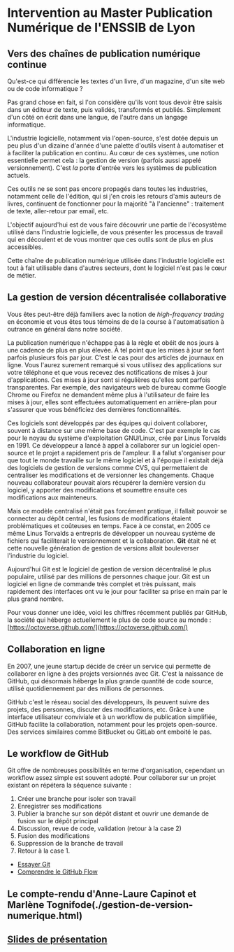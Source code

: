# Intervention au Master Publication Numérique de l'ENSSIB de Lyon

## Vers des chaînes de publication numérique continue

Qu'est-ce qui différencie les textes d'un livre, d'un magazine, d'un site web ou de code informatique ?

Pas grand chose en fait, si l'on considère qu'ils vont tous devoir être saisis dans un éditeur de texte, puis validés, transformés et publiés. Simplement d'un côté on écrit dans une langue, de l'autre dans un langage informatique. 

L'industrie logicielle, notamment via l'open-source, s'est dotée depuis un peu plus d'un dizaine d'année d'une palette d'outils visent à automatiser et à faciliter la publication en continu. Au cœur de ces systèmes, une notion essentielle permet cela : la gestion de version (parfois aussi appelé versionnement). C'est *la* porte d'entrée vers les systèmes de publication actuels.

Ces outils ne se sont pas encore propagés dans toutes les industries, notamment celle de l'édition, qui si j'en crois les retours d'amis auteurs de livres, continuent de fonctionner pour la majorité "à l'ancienne" : traitement de texte, aller-retour par email, etc.

L'objectif aujourd'hui est de vous faire découvrir une partie de l'écosystème utilisé dans l'industrie logicielle, de vous présenter les processus de travail qui en découlent et de vous montrer que ces outils sont de plus en plus accessibles.

Cette chaîne de publication numérique utilisée dans l'industrie logicielle est tout à fait utilisable dans d'autres secteurs, dont le logiciel n'est pas le cœur de métier.

## La gestion de version décentralisée collaborative

Vous êtes peut-être déjà familiers avec la notion de *high-frequency trading* en économie et vous êtes tous témoins de de la course à l'automatisation à outrance en général dans notre société.

La publication numérique n'échappe pas à la règle et obéit de nos jours à une cadence de plus en plus élevée. À tel point que les mises à jour se font parfois plusieurs fois par jour. C'est le cas pour des articles de journaux en ligne. Vous l'aurez surement remarqué si vous utilisez des applications sur votre téléphone et que vous recevez des notifications de mises à jour d'applications. Ces mises à jour sont si régulières qu'elles sont parfois transparentes. Par exemple, des navigateurs web de bureau comme Google Chrome ou Firefox ne demandent même plus à l'utilisateur de faire les mises à jour, elles sont effectuées automatiquement en arrière-plan pour s'assurer que vous bénéficiez des dernières fonctionnalités.

Ces logiciels sont développés par des équipes qui doivent collaborer, souvent à distance sur une même base de code. C'est par exemple le cas pour le noyau du système d'exploitation GNU/Linux, crée par Linus Torvalds en 1991. Ce développeur a lancé à appel à collaborer sur un logiciel open-source et le projet a rapidement pris de l'ampleur. Il a fallut s'organiser pour que tout le monde travaille sur le même logiciel et à l'époque il existait déjà des logiciels de gestion de versions comme CVS, qui permettaient de centraliser les modifications et de versionner les changements. Chaque nouveau collaborateur pouvait alors récupérer la dernière version du logiciel, y apporter des modifications et soumettre ensuite ces modifications aux mainteneurs.

Mais ce modèle centralisé n'était pas forcément pratique, il fallait pouvoir se connecter au dépôt central, les fusions de modifications étaient problématiques et coûteuses en temps. Face à ce constat, en 2005 ce même Linus Torvalds a entrepris de développer un nouveau système de fichiers qui faciliterait le versionnement et la collaboration. **Git** était né et cette nouvelle génération de gestion de versions allait bouleverser l'industrie du logiciel.

Aujourd'hui Git est le logiciel de gestion de version décentralisé le plus populaire, utilisé par des millions de personnes chaque jour. Git est un logiciel en ligne de commande très complet et très puissant, mais rapidement des interfaces ont vu le jour pour faciliter sa prise en main par le plus grand nombre.

Pour vous donner une idée, voici les chiffres récemment publiés par GitHub, la société qui héberge actuellement le plus de code source au monde :
[https://octoverse.github.com/](https://octoverse.github.com/)


## Collaboration en ligne

En 2007, une jeune startup décide de créer un service qui permette de collaborer en ligne à des projets versionnés avec Git. C'est la naissance de GitHub, qui désormais héberge la plus grande quantité de code source, utilisé quotidiennement par des millions de personnes.

GitHub c'est le réseau social des développeurs, ils peuvent suivre des projets, des personnes, discuter des modifications, etc. Grâce à une interface utilisateur conviviale et à un workflow de publication simplifiée, GitHub facilite la collaboration, notamment pour les projets open-source. Des services similaires comme BitBucket ou GitLab ont emboité le pas.

## Le workflow de GitHub

Git offre de nombreuses possibilités en terme d'organisation, cependant un workflow assez simple est souvent adopté. Pour collaborer sur un projet existant on répétera la séquence suivante : 

1. Créer une branche pour isoler son travail
2. Enregistrer ses modifications
3. Publier la branche sur son dépôt distant et ouvrir une demande de fusion sur le dépôt principal
4. Discussion, revue de code, validation (retour à la case 2)
5. Fusion des modifications
6. Suppression de la branche de travail
7. Retour à la case 1.

* [Essayer Git](https://try.github.io/levels/1/challenges/1)
* [Comprendre le GitHub Flow](https://guides.github.com/introduction/flow/)

## Le compte-rendu d'Anne-Laure Capinot et Marlène Tognifode(./gestion-de-version-numerique.html)
## [Slides de présentation](./slides/)
